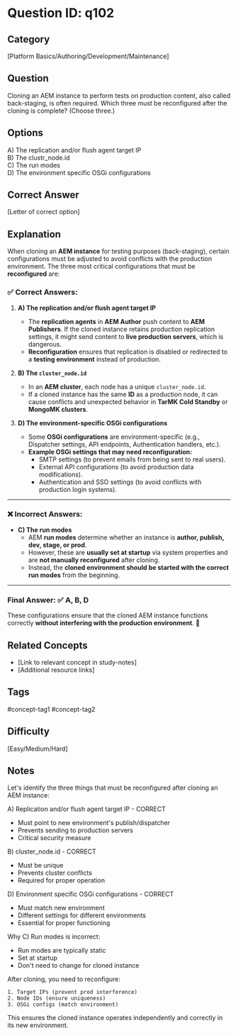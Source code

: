 # Question ID: q102

## Category
[Platform Basics/Authoring/Development/Maintenance]

## Question
Cloning an AEM instance to perform tests on production content, also called back-staging, is often required. Which three must be reconfigured after the cloning is complete? (Choose three.)

## Options
A) The replication and/or flush agent target IP  <br /> 
B) The clustr_node.id  <br /> 
C) The run modes  <br /> 
D) The environment specific OSGi configurations  <br /> 

## Correct Answer
[Letter of correct option]

## Explanation
When cloning an **AEM instance** for testing purposes (back-staging), certain configurations must be adjusted to avoid conflicts with the production environment. The three most critical configurations that must be **reconfigured** are:

### ✅ **Correct Answers:**  

1. **A) The replication and/or flush agent target IP**  
   - The **replication agents** in **AEM Author** push content to **AEM Publishers**. If the cloned instance retains production replication settings, it might send content to **live production servers**, which is dangerous.  
   - **Reconfiguration** ensures that replication is disabled or redirected to a **testing environment** instead of production.  

2. **B) The `cluster_node.id`**  
   - In an **AEM cluster**, each node has a unique `cluster_node.id`.  
   - If a cloned instance has the same **ID** as a production node, it can cause conflicts and unexpected behavior in **TarMK Cold Standby** or **MongoMK clusters**.  

3. **D) The environment-specific OSGi configurations**  
   - Some **OSGi configurations** are environment-specific (e.g., Dispatcher settings, API endpoints, Authentication handlers, etc.).  
   - **Example OSGi settings that may need reconfiguration:**  
     - SMTP settings (to prevent emails from being sent to real users).  
     - External API configurations (to avoid production data modifications).  
     - Authentication and SSO settings (to avoid conflicts with production login systems).  

---

### ❌ **Incorrect Answers:**  

- **C) The run modes**  
  - AEM **run modes** determine whether an instance is **author, publish, dev, stage, or prod**.  
  - However, these are **usually set at startup** via system properties and are **not manually reconfigured** after cloning.  
  - Instead, the **cloned environment should be started with the correct run modes** from the beginning.

---

### **Final Answer:** ✅ **A, B, D**  
These configurations ensure that the cloned AEM instance functions correctly **without interfering with the production environment**. 🚀

## Related Concepts
- [Link to relevant concept in study-notes]
- [Additional resource links]

## Tags
#concept-tag1 #concept-tag2

## Difficulty
[Easy/Medium/Hard]

## Notes
Let's identify the three things that must be reconfigured after cloning an AEM instance:

A) Replication and/or flush agent target IP - CORRECT
- Must point to new environment's publish/dispatcher
- Prevents sending to production servers
- Critical security measure

B) cluster_node.id - CORRECT
- Must be unique
- Prevents cluster conflicts
- Required for proper operation

D) Environment specific OSGi configurations - CORRECT
- Must match new environment
- Different settings for different environments
- Essential for proper functioning

Why C) Run modes is incorrect:
- Run modes are typically static
- Set at startup
- Don't need to change for cloned instance

After cloning, you need to reconfigure:
```
1. Target IPs (prevent prod interference)
2. Node IDs (ensure uniqueness)
3. OSGi configs (match environment)
```

This ensures the cloned instance operates independently and correctly in its new environment.